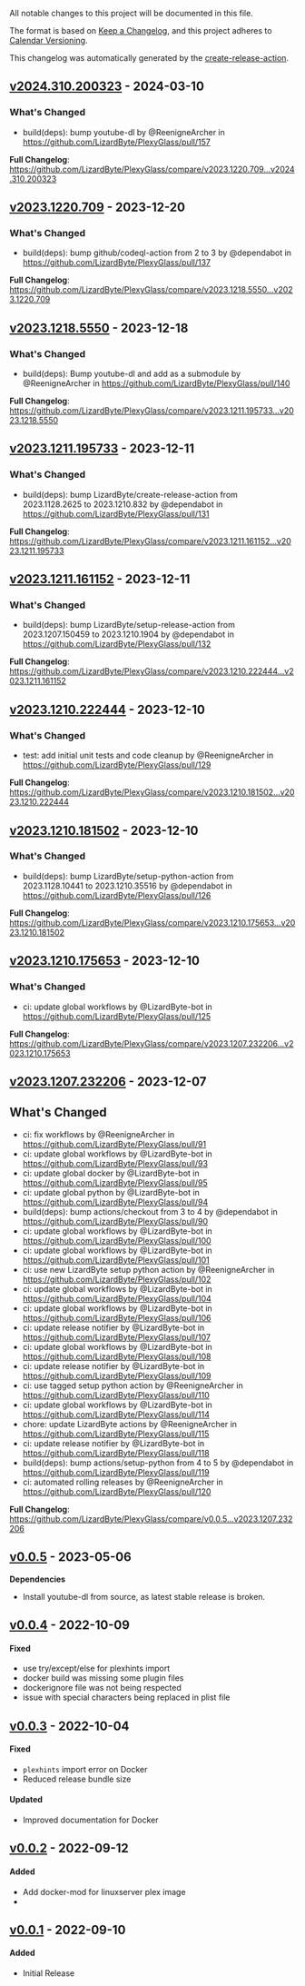 <!-- # Changelog -->

All notable changes to this project will be documented in this file.

The format is based on [Keep a Changelog](https://keepachangelog.com/en/1.0.0/),
and this project adheres to [Calendar Versioning](https://calver.org/).

This changelog was automatically generated by the
[create-release-action](https://github.com/LizardByte/create-release-action).

## [v2024.310.200323] - 2024-03-10

### What's Changed
* build(deps): bump youtube-dl by @ReenigneArcher in https://github.com/LizardByte/PlexyGlass/pull/157


**Full Changelog**: https://github.com/LizardByte/PlexyGlass/compare/v2023.1220.709...v2024.310.200323

## [v2023.1220.709] - 2023-12-20

### What's Changed
* build(deps): bump github/codeql-action from 2 to 3 by @dependabot in https://github.com/LizardByte/PlexyGlass/pull/137


**Full Changelog**: https://github.com/LizardByte/PlexyGlass/compare/v2023.1218.5550...v2023.1220.709

## [v2023.1218.5550] - 2023-12-18

### What's Changed
* build(deps): Bump youtube-dl and add as a submodule by @ReenigneArcher in https://github.com/LizardByte/PlexyGlass/pull/140


**Full Changelog**: https://github.com/LizardByte/PlexyGlass/compare/v2023.1211.195733...v2023.1218.5550

## [v2023.1211.195733] - 2023-12-11

### What's Changed
* build(deps): bump LizardByte/create-release-action from 2023.1128.2625 to 2023.1210.832 by @dependabot in https://github.com/LizardByte/PlexyGlass/pull/131


**Full Changelog**: https://github.com/LizardByte/PlexyGlass/compare/v2023.1211.161152...v2023.1211.195733

## [v2023.1211.161152] - 2023-12-11

### What's Changed
* build(deps): bump LizardByte/setup-release-action from 2023.1207.150459 to 2023.1210.1904 by @dependabot in https://github.com/LizardByte/PlexyGlass/pull/132


**Full Changelog**: https://github.com/LizardByte/PlexyGlass/compare/v2023.1210.222444...v2023.1211.161152

## [v2023.1210.222444] - 2023-12-10

### What's Changed
* test: add initial unit tests and code cleanup by @ReenigneArcher in https://github.com/LizardByte/PlexyGlass/pull/129


**Full Changelog**: https://github.com/LizardByte/PlexyGlass/compare/v2023.1210.181502...v2023.1210.222444

## [v2023.1210.181502] - 2023-12-10

### What's Changed
* build(deps): bump LizardByte/setup-python-action from 2023.1128.10441 to 2023.1210.35516 by @dependabot in https://github.com/LizardByte/PlexyGlass/pull/126


**Full Changelog**: https://github.com/LizardByte/PlexyGlass/compare/v2023.1210.175653...v2023.1210.181502

## [v2023.1210.175653] - 2023-12-10

### What's Changed
* ci: update global workflows by @LizardByte-bot in https://github.com/LizardByte/PlexyGlass/pull/125


**Full Changelog**: https://github.com/LizardByte/PlexyGlass/compare/v2023.1207.232206...v2023.1210.175653

## [v2023.1207.232206] - 2023-12-07

## What's Changed
* ci: fix workflows by @ReenigneArcher in https://github.com/LizardByte/PlexyGlass/pull/91
* ci: update global workflows by @LizardByte-bot in https://github.com/LizardByte/PlexyGlass/pull/93
* ci: update global docker by @LizardByte-bot in https://github.com/LizardByte/PlexyGlass/pull/95
* ci: update global python by @LizardByte-bot in https://github.com/LizardByte/PlexyGlass/pull/94
* build(deps): bump actions/checkout from 3 to 4 by @dependabot in https://github.com/LizardByte/PlexyGlass/pull/90
* ci: update global workflows by @LizardByte-bot in https://github.com/LizardByte/PlexyGlass/pull/100
* ci: update global workflows by @LizardByte-bot in https://github.com/LizardByte/PlexyGlass/pull/101
* ci: use new LizardByte setup python action by @ReenigneArcher in https://github.com/LizardByte/PlexyGlass/pull/102
* ci: update global workflows by @LizardByte-bot in https://github.com/LizardByte/PlexyGlass/pull/104
* ci: update global workflows by @LizardByte-bot in https://github.com/LizardByte/PlexyGlass/pull/106
* ci: update release notifier by @LizardByte-bot in https://github.com/LizardByte/PlexyGlass/pull/107
* ci: update global workflows by @LizardByte-bot in https://github.com/LizardByte/PlexyGlass/pull/108
* ci: update release notifier by @LizardByte-bot in https://github.com/LizardByte/PlexyGlass/pull/109
* ci: use tagged setup python action by @ReenigneArcher in https://github.com/LizardByte/PlexyGlass/pull/110
* ci: update global workflows by @LizardByte-bot in https://github.com/LizardByte/PlexyGlass/pull/114
* chore: update LizardByte actions by @ReenigneArcher in https://github.com/LizardByte/PlexyGlass/pull/115
* ci: update release notifier by @LizardByte-bot in https://github.com/LizardByte/PlexyGlass/pull/118
* build(deps): bump actions/setup-python from 4 to 5 by @dependabot in https://github.com/LizardByte/PlexyGlass/pull/119
* ci: automated rolling releases by @ReenigneArcher in https://github.com/LizardByte/PlexyGlass/pull/120


**Full Changelog**: https://github.com/LizardByte/PlexyGlass/compare/v0.0.5...v2023.1207.232206

## [v0.0.5] - 2023-05-06

**Dependencies**
- Install youtube-dl from source, as latest stable release is broken.

## [v0.0.4] - 2022-10-09

#### Fixed
- use try/except/else for plexhints import
- docker build was missing some plugin files
- dockerignore file was not being respected
- issue with special characters being replaced in plist file

## [v0.0.3] - 2022-10-04

#### Fixed
- `plexhints` import error on Docker
- Reduced release bundle size
#### Updated
- Improved documentation for Docker

## [v0.0.2] - 2022-09-12

#### Added
- Add docker-mod for linuxserver plex image
-

## [v0.0.1] - 2022-09-10

#### Added
- Initial Release

[v2024.310.200323]: https://github.com/LizardByte/PlexyGlass/releases/tag/v2024.310.200323
[v2023.1220.709]: https://github.com/LizardByte/PlexyGlass/releases/tag/v2023.1220.709
[v2023.1218.5550]: https://github.com/LizardByte/PlexyGlass/releases/tag/v2023.1218.5550
[v2023.1211.195733]: https://github.com/LizardByte/PlexyGlass/releases/tag/v2023.1211.195733
[v2023.1211.161152]: https://github.com/LizardByte/PlexyGlass/releases/tag/v2023.1211.161152
[v2023.1210.222444]: https://github.com/LizardByte/PlexyGlass/releases/tag/v2023.1210.222444
[v2023.1210.181502]: https://github.com/LizardByte/PlexyGlass/releases/tag/v2023.1210.181502
[v2023.1210.175653]: https://github.com/LizardByte/PlexyGlass/releases/tag/v2023.1210.175653
[v2023.1207.232206]: https://github.com/LizardByte/PlexyGlass/releases/tag/v2023.1207.232206
[v0.0.5]: https://github.com/LizardByte/PlexyGlass/releases/tag/v0.0.5
[v0.0.4]: https://github.com/LizardByte/PlexyGlass/releases/tag/v0.0.4
[v0.0.3]: https://github.com/LizardByte/PlexyGlass/releases/tag/v0.0.3
[v0.0.2]: https://github.com/LizardByte/PlexyGlass/releases/tag/v0.0.2
[v0.0.1]: https://github.com/LizardByte/PlexyGlass/releases/tag/v0.0.1

